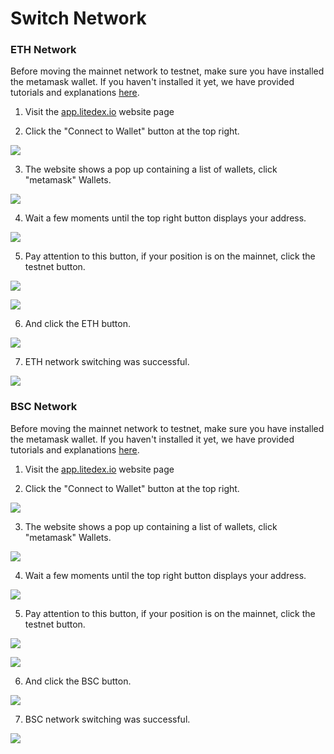 # Switch Network

### ETH Network

Before moving the mainnet network to testnet, make sure you have installed the metamask wallet. If you haven't installed it yet, we have provided tutorials and explanations [here](../get-started/how-to-make-a-wallet.md).

1. Visit the [app.litedex.io](https://app.litedex.io) website page

2. Click the "Connect to Wallet" button at the top right.

![](../.gitbook/assets/81d7c582-bf51-4c54-b551-d7bde99a81ab_4_5005_c.jpeg)

3. The website shows a pop up containing a list of wallets, click "metamask" Wallets.

![](../.gitbook/assets/0777bb92-dd99-459b-9591-639c543643d5_1_105_c%20%281%29%20%285%29.jpeg)

4. Wait a few moments until the top right button displays your address.

![](../.gitbook/assets/d5276dcc-736f-4d32-9e48-ff0135b41b0c_4_5005_c%20%281%29.jpeg)

5. Pay attention to this button, if your position is on the mainnet, click the testnet button.

![](../.gitbook/assets/ab178446-611a-441c-8894-33fed21af0c8_4_5005_c%20%281%29.jpeg)

![](../.gitbook/assets/10d06ba6-3a7f-494e-88e4-7d5af0d8a92a_4_5005_c%20%281%29.jpeg)

6. And click the ETH button.

![](../.gitbook/assets/d56d148a-be58-44d6-8648-825388ee675b_4_5005_c%20%284%29.jpeg)

7. ETH network switching was successful.

![](../.gitbook/assets/294e0a0b-b1c6-460e-b7e5-bca3b586e56c_1_105_c.jpeg)

### BSC Network

Before moving the mainnet network to testnet, make sure you have installed the metamask wallet. If you haven't installed it yet, we have provided tutorials and explanations [here](../get-started/how-to-make-a-wallet.md).

1. Visit the [app.litedex.io](https://app.litedex.io) website page

2. Click the "Connect to Wallet" button at the top right.

![](../.gitbook/assets/81d7c582-bf51-4c54-b551-d7bde99a81ab_4_5005_c%20%282%29.jpeg)

3. The website shows a pop up containing a list of wallets, click "metamask" Wallets.

![](../.gitbook/assets/0777bb92-dd99-459b-9591-639c543643d5_1_105_c%20%281%29%20%281%29.jpeg)

4. Wait a few moments until the top right button displays your address.

![](../.gitbook/assets/d5276dcc-736f-4d32-9e48-ff0135b41b0c_4_5005_c%20%281%29%20%283%29.jpeg)

5. Pay attention to this button, if your position is on the mainnet, click the testnet button.

![](../.gitbook/assets/ab178446-611a-441c-8894-33fed21af0c8_4_5005_c%20%283%29.jpeg)

![](../.gitbook/assets/10d06ba6-3a7f-494e-88e4-7d5af0d8a92a_4_5005_c%20%283%29.jpeg)

6. And click the BSC button.

![](../.gitbook/assets/d56d148a-be58-44d6-8648-825388ee675b_4_5005_c%20%281%29.jpeg)

7. BSC network switching was successful.

![](../.gitbook/assets/b11aaee5-c1eb-4d25-8d0e-64c24fdf0e9a_1_105_c.jpeg)

